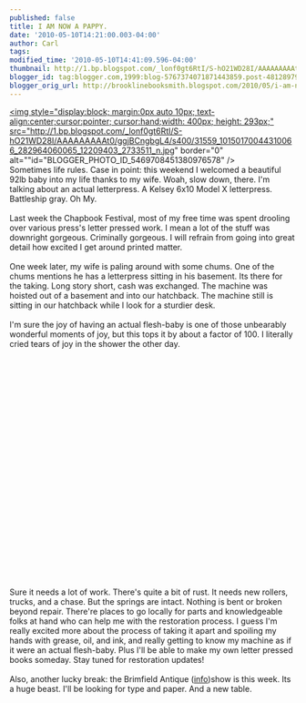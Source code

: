 ```yaml
---
published: false
title: I AM NOW A PAPPY.
date: '2010-05-10T14:21:00.003-04:00'
author: Carl
tags: 
modified_time: '2010-05-10T14:41:09.596-04:00'
thumbnail: http://1.bp.blogspot.com/_lonf0gt6RtI/S-hO21WD28I/AAAAAAAAAt0/ggjBCngbgL4/s72-c/31559_10150170044310066_282964060065_12209403_2733511_n.jpg
blogger_id: tag:blogger.com,1999:blog-5767374071871443859.post-4812897961447138112
blogger_orig_url: http://brooklinebooksmith.blogspot.com/2010/05/i-am-now-pappy.html
---
```


<a href="http://1.bp.blogspot.com/_lonf0gt6RtI/S-hO21WD28I/AAAAAAAAAt0/ggjBCngbgL4/s1600/31559_10150170044310066_282964060065_12209403_2733511_n.jpg"><img style="display:block; margin:0px auto 10px; text-align:center;cursor:pointer; cursor:hand;width: 400px; height: 293px;" src="http://1.bp.blogspot.com/_lonf0gt6RtI/S-hO21WD28I/AAAAAAAAAt0/ggjBCngbgL4/s400/31559_10150170044310066_282964060065_12209403_2733511_n.jpg" border="0" alt=""id="BLOGGER_PHOTO_ID_5469708451380976578" /></a><br />Sometimes life rules. Case in point: this weekend I welcomed a beautiful 92lb baby into my life thanks to my wife. Woah, slow down, there. I'm talking about an actual letterpress. A Kelsey 6x10 Model X letterpress. Battleship gray. Oh My.<br /><br />Last week the Chapbook Festival, most of my free time was spent drooling over various press's letter pressed work. I mean a lot of the stuff was downright gorgeous. Criminally gorgeous. I will refrain from going into great detail how excited I get around printed matter. <br /><br />One week later, my wife is paling around with some chums. One of the chums mentions he has a letterpress sitting in his basement. Its there for the taking. Long story short, cash was exchanged. The machine was hoisted out of a basement and into our hatchback. The machine still is sitting in our hatchback while I look for a sturdier desk. <br /><br />I'm sure the joy of having an actual flesh-baby is one of those unbearably wonderful moments of joy, but this tops it by about a factor of 100. I literally cried tears of joy in the shower the other day. <br /><br /><object width="480" height="385"><param name="movie" value="http://www.youtube.com/v/paBYf7jtK1A&hl=en_US&fs=1&color1=0xe1600f&color2=0xfebd01"></param><param name="allowFullScreen" value="true"></param><param name="allowscriptaccess" value="always"></param><embed src="http://www.youtube.com/v/paBYf7jtK1A&hl=en_US&fs=1&color1=0xe1600f&color2=0xfebd01" type="application/x-shockwave-flash" allowscriptaccess="always" allowfullscreen="true" width="480" height="385"></embed></object><br /><br />Sure it needs a lot of work. There's quite a bit of rust. It needs new rollers, trucks, and a chase. But the springs are intact. Nothing is bent or broken beyond repair. There're places to go locally for parts and knowledgeable folks at hand who can help me with the restoration process. I guess I'm really excited more about the process of taking it apart and spoiling my hands with grease, oil, and ink, and really getting to know my machine as if it were an actual flesh-baby. Plus I'll be able to make my own letter pressed books someday. Stay tuned for restoration updates!<br /><br />Also, another lucky break: the Brimfield Antique (<a href="http://www.brimfield.com/">info</a>)show is this week. Its a huge beast. I'll be looking for type and paper. And a new table.